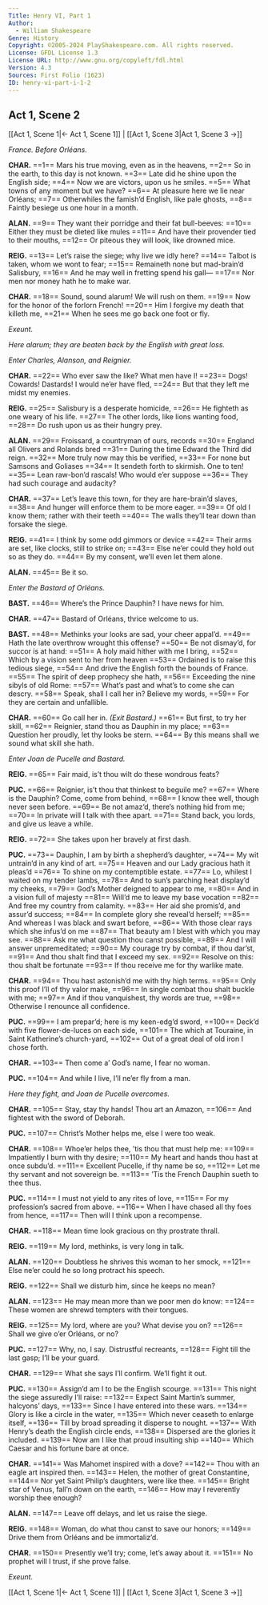 ```yaml
---
Title: Henry VI, Part 1
Author: 
  - William Shakespeare
Genre: History
Copyright: ©2005-2024 PlayShakespeare.com. All rights reserved.
License: GFDL License 1.3
License URL: http://www.gnu.org/copyleft/fdl.html
Version: 4.3
Sources: First Folio (1623)
ID: henry-vi-part-i-1-2
---
```


## Act 1, Scene 2
[[Act 1, Scene 1|← Act 1, Scene 1]] | [[Act 1, Scene 3|Act 1, Scene 3 →]]

*France. Before Orléans.*

**CHAR.**
==1== Mars his true moving, even as in the heavens,
==2== So in the earth, to this day is not known.
==3== Late did he shine upon the English side;
==4== Now we are victors, upon us he smiles.
==5== What towns of any moment but we have?
==6== At pleasure here we lie near Orléans;
==7== Otherwhiles the famish’d English, like pale ghosts,
==8== Faintly besiege us one hour in a month.

**ALAN.**
==9== They want their porridge and their fat bull-beeves:
==10== Either they must be dieted like mules
==11== And have their provender tied to their mouths,
==12== Or piteous they will look, like drowned mice.

**REIG.**
==13== Let’s raise the siege; why live we idly here?
==14== Talbot is taken, whom we wont to fear;
==15== Remaineth none but mad-brain’d Salisbury,
==16== And he may well in fretting spend his gall⁠—
==17== Nor men nor money hath he to make war.

**CHAR.**
==18== Sound, sound alarum! We will rush on them.
==19== Now for the honor of the forlorn French!
==20== Him I forgive my death that killeth me,
==21== When he sees me go back one foot or fly.

*Exeunt.*

*Here alarum; they are beaten back by the English with great loss.*

*Enter Charles, Alanson, and Reignier.*

**CHAR.**
==22== Who ever saw the like? What men have I!
==23== Dogs! Cowards! Dastards! I would ne’er have fled,
==24== But that they left me midst my enemies.

**REIG.**
==25== Salisbury is a desperate homicide,
==26== He fighteth as one weary of his life.
==27== The other lords, like lions wanting food,
==28== Do rush upon us as their hungry prey.

**ALAN.**
==29== Froissard, a countryman of ours, records
==30== England all Olivers and Rolands bred
==31== During the time Edward the Third did reign.
==32== More truly now may this be verified,
==33== For none but Samsons and Goliases
==34== It sendeth forth to skirmish. One to ten!
==35== Lean raw-bon’d rascals! Who would e’er suppose
==36== They had such courage and audacity?

**CHAR.**
==37== Let’s leave this town, for they are hare-brain’d slaves,
==38== And hunger will enforce them to be more eager.
==39== Of old I know them; rather with their teeth
==40== The walls they’ll tear down than forsake the siege.

**REIG.**
==41== I think by some odd gimmors or device
==42== Their arms are set, like clocks, still to strike on;
==43== Else ne’er could they hold out so as they do.
==44== By my consent, we’ll even let them alone.

**ALAN.**
==45== Be it so.

*Enter the Bastard of Orléans.*

**BAST.**
==46== Where’s the Prince Dauphin? I have news for him.

**CHAR.**
==47== Bastard of Orléans, thrice welcome to us.

**BAST.**
==48== Methinks your looks are sad, your cheer appal’d.
==49== Hath the late overthrow wrought this offense?
==50== Be not dismay’d, for succor is at hand:
==51== A holy maid hither with me I bring,
==52== Which by a vision sent to her from heaven
==53== Ordained is to raise this tedious siege,
==54== And drive the English forth the bounds of France.
==55== The spirit of deep prophecy she hath,
==56== Exceeding the nine sibyls of old Rome:
==57== What’s past and what’s to come she can descry.
==58== Speak, shall I call her in? Believe my words,
==59== For they are certain and unfallible.

**CHAR.**
==60== Go call her in.
*(Exit Bastard.)*
==61== But first, to try her skill,
==62== Reignier, stand thou as Dauphin in my place;
==63== Question her proudly, let thy looks be stern.
==64== By this means shall we sound what skill she hath.

*Enter Joan de Pucelle and Bastard.*

**REIG.**
==65== Fair maid, is’t thou wilt do these wondrous feats?

**PUC.**
==66== Reignier, is’t thou that thinkest to beguile me?
==67== Where is the Dauphin? Come, come from behind,
==68== I know thee well, though never seen before.
==69== Be not amaz’d, there’s nothing hid from me;
==70== In private will I talk with thee apart.
==71== Stand back, you lords, and give us leave a while.

**REIG.**
==72== She takes upon her bravely at first dash.

**PUC.**
==73== Dauphin, I am by birth a shepherd’s daughter,
==74== My wit untrain’d in any kind of art.
==75== Heaven and our Lady gracious hath it pleas’d
==76== To shine on my contemptible estate.
==77== Lo, whilest I waited on my tender lambs,
==78== And to sun’s parching heat display’d my cheeks,
==79== God’s Mother deigned to appear to me,
==80== And in a vision full of majesty
==81== Will’d me to leave my base vocation
==82== And free my country from calamity.
==83== Her aid she promis’d, and assur’d success;
==84== In complete glory she reveal’d herself;
==85== And whereas I was black and swart before,
==86== With those clear rays which she infus’d on me
==87== That beauty am I blest with which you may see.
==88== Ask me what question thou canst possible,
==89== And I will answer unpremeditated;
==90== My courage try by combat, if thou dar’st,
==91== And thou shalt find that I exceed my sex.
==92== Resolve on this: thou shalt be fortunate
==93== If thou receive me for thy warlike mate.

**CHAR.**
==94== Thou hast astonish’d me with thy high terms.
==95== Only this proof I’ll of thy valor make,
==96== In single combat thou shalt buckle with me;
==97== And if thou vanquishest, thy words are true,
==98== Otherwise I renounce all confidence.

**PUC.**
==99== I am prepar’d; here is my keen-edg’d sword,
==100== Deck’d with five flower-de-luces on each side,
==101== The which at Touraine, in Saint Katherine’s church-yard,
==102== Out of a great deal of old iron I chose forth.

**CHAR.**
==103== Then come a’ God’s name, I fear no woman.

**PUC.**
==104== And while I live, I’ll ne’er fly from a man.

*Here they fight, and Joan de Pucelle overcomes.*

**CHAR.**
==105== Stay, stay thy hands! Thou art an Amazon,
==106== And fightest with the sword of Deborah.

**PUC.**
==107== Christ’s Mother helps me, else I were too weak.

**CHAR.**
==108== Whoe’er helps thee, ’tis thou that must help me:
==109== Impatiently I burn with thy desire;
==110== My heart and hands thou hast at once subdu’d.
==111== Excellent Pucelle, if thy name be so,
==112== Let me thy servant and not sovereign be.
==113== ’Tis the French Dauphin sueth to thee thus.

**PUC.**
==114== I must not yield to any rites of love,
==115== For my profession’s sacred from above.
==116== When I have chased all thy foes from hence,
==117== Then will I think upon a recompense.

**CHAR.**
==118== Mean time look gracious on thy prostrate thrall.

**REIG.**
==119== My lord, methinks, is very long in talk.

**ALAN.**
==120== Doubtless he shrives this woman to her smock,
==121== Else ne’er could he so long protract his speech.

**REIG.**
==122== Shall we disturb him, since he keeps no mean?

**ALAN.**
==123== He may mean more than we poor men do know:
==124== These women are shrewd tempters with their tongues.

**REIG.**
==125== My lord, where are you? What devise you on?
==126== Shall we give o’er Orléans, or no?

**PUC.**
==127== Why, no, I say. Distrustful recreants,
==128== Fight till the last gasp; I’ll be your guard.

**CHAR.**
==129== What she says I’ll confirm. We’ll fight it out.

**PUC.**
==130== Assign’d am I to be the English scourge.
==131== This night the siege assuredly I’ll raise:
==132== Expect Saint Martin’s summer, halcyons’ days,
==133== Since I have entered into these wars.
==134== Glory is like a circle in the water,
==135== Which never ceaseth to enlarge itself,
==136== Till by broad spreading it disperse to nought.
==137== With Henry’s death the English circle ends,
==138== Dispersed are the glories it included.
==139== Now am I like that proud insulting ship
==140== Which Caesar and his fortune bare at once.

**CHAR.**
==141== Was Mahomet inspired with a dove?
==142== Thou with an eagle art inspired then.
==143== Helen, the mother of great Constantine,
==144== Nor yet Saint Philip’s daughters, were like thee.
==145== Bright star of Venus, fall’n down on the earth,
==146== How may I reverently worship thee enough?

**ALAN.**
==147== Leave off delays, and let us raise the siege.

**REIG.**
==148== Woman, do what thou canst to save our honors;
==149== Drive them from Orléans and be immortaliz’d.

**CHAR.**
==150== Presently we’ll try; come, let’s away about it.
==151== No prophet will I trust, if she prove false.

*Exeunt.*

[[Act 1, Scene 1|← Act 1, Scene 1]] | [[Act 1, Scene 3|Act 1, Scene 3 →]]